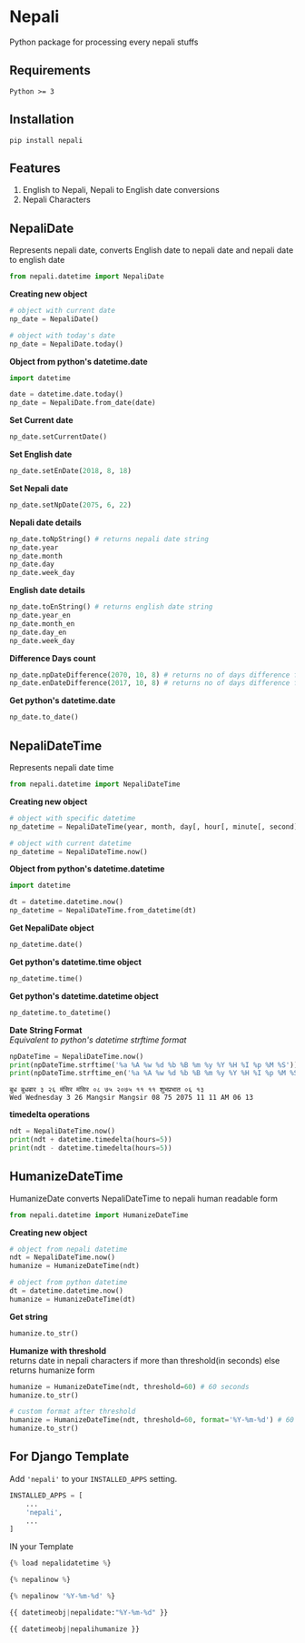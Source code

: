 Nepali
======

  
Python package for processing every nepali stuffs

Requirements
------------
	Python >= 3


Installation
-----------
	pip install nepali


Features
--------
1. English to Nepali, Nepali to English date conversions
2. Nepali Characters

NepaliDate
-------------

Represents nepali date, converts English date to nepali date and nepali date to english date

```python
from nepali.datetime import NepaliDate  
```

**Creating new object**
```python
# object with current date
np_date = NepaliDate()

# object with today's date
np_date = NepaliDate.today()
```

**Object from python's datetime.date**
```python
import datetime

date = datetime.date.today()
np_date = NepaliDate.from_date(date)
```

**Set Current date**  
```python
np_date.setCurrentDate()
```

**Set English date**  
```python
np_date.setEnDate(2018, 8, 18)
```

**Set Nepali date**  
```python
np_date.setNpDate(2075, 6, 22)
```

**Nepali date details**  
```python
np_date.toNpString() # returns nepali date string  
np_date.year  
np_date.month  
np_date.day  
np_date.week_day
```

**English date details**  
```python
np_date.toEnString() # returns english date string  
np_date.year_en  
np_date.month_en  
np_date.day_en  
np_date.week_day
```

**Difference Days count**  
```python
np_date.npDateDifference(2070, 10, 8) # returns no of days difference for nepali date.  
np_date.enDateDifference(2017, 10, 8) # returns no of days difference for english date.
```

**Get python's datetime.date**
```python
np_date.to_date()
```


NepaliDateTime
-------------

Represents nepali date time

```python
from nepali.datetime import NepaliDateTime  
```

**Creating new object**
```python
# object with specific datetime
np_datetime = NepaliDateTime(year, month, day[, hour[, minute[, second]]]) # arguments must be nepali

# object with current datetime
np_datetime = NepaliDateTime.now()
```

**Object from python's datetime.datetime**
```python
import datetime

dt = datetime.datetime.now()
np_datetime = NepaliDateTime.from_datetime(dt)
```

**Get NepaliDate object**
```python
np_datetime.date()
```

**Get python's datetime.time object**
```python
np_datetime.time()
```

**Get python's datetime.datetime object**
```python
np_datetime.to_datetime()
```
**Date String Format**\
_Equivalent to python's datetime strftime format_
```python
npDateTime = NepaliDateTime.now()
print(npDateTime.strftime('%a %A %w %d %b %B %m %y %Y %H %I %p %M %S'))
print(npDateTime.strftime_en('%a %A %w %d %b %B %m %y %Y %H %I %p %M %S'))
```
```
बुध बुधबार ३ २६ मंसिर मंसिर ०८ ७५ २०७५ ११ ११ शुभप्रभात ०६ १३
Wed Wednesday 3 26 Mangsir Mangsir 08 75 2075 11 11 AM 06 13
```

**timedelta operations**
```python
ndt = NepaliDateTime.now()
print(ndt + datetime.timedelta(hours=5))
print(ndt - datetime.timedelta(hours=5))
```

HumanizeDateTime
-------------

HumanizeDate converts NepaliDateTime to nepali human readable form

```python
from nepali.datetime import HumanizeDateTime  
```

**Creating new object**
```python
# object from nepali datetime
ndt = NepaliDateTime.now()
humanize = HumanizeDateTime(ndt)

# object from python datetime
dt = datetime.datetime.now()
humanize = HumanizeDateTime(dt)
```

**Get string**
```python
humanize.to_str()
```

**Humanize with threshold**\
returns date in nepali characters if more than threshold(in seconds) else returns humanize form
```python
humanize = HumanizeDateTime(ndt, threshold=60) # 60 seconds
humanize.to_str()

# custom format after threshold
humanize = HumanizeDateTime(ndt, threshold=60, format='%Y-%m-%d') # 60 seconds
humanize.to_str()
```

For Django Template
-------------------

Add `'nepali'` to your `INSTALLED_APPS` setting.
```python
INSTALLED_APPS = [
	...
	'nepali',
	...
]
```

IN your Template

```python
{% load nepalidatetime %}
```

```python
{% nepalinow %}
```

```python
{% nepalinow '%Y-%m-%d' %}
```

```python
{{ datetimeobj|nepalidate:"%Y-%m-%d" }}
```

```python
{{ datetimeobj|nepalihumanize }}
```